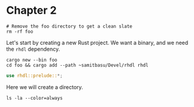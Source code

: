 # Chapter 2


```rhdl-silent
# Remove the foo directory to get a clean slate
rm -rf foo
```

Let's start by creating a new Rust project.  We want a binary, and we need the `rhdl` dependency.

```rhdl-shell
cargo new --bin foo
cd foo && cargo add --path ~samitbasu/Devel/rhdl rhdl
```

```rust
use rhdl::prelude::*;
```

Here we will create a directory.

```rhdl-shell
ls -la --color=always
```

